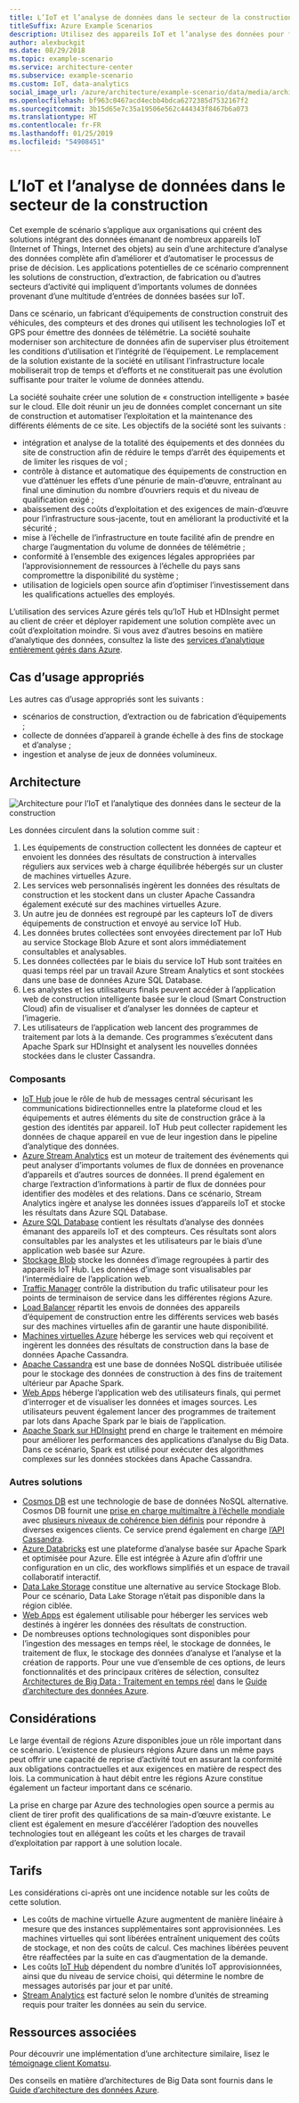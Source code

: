 ```yaml
---
title: L’IoT et l’analyse de données dans le secteur de la construction
titleSuffix: Azure Example Scenarios
description: Utilisez des appareils IoT et l’analyse des données pour fournir une gestion et une opération complètes des projets de construction.
author: alexbuckgit
ms.date: 08/29/2018
ms.topic: example-scenario
ms.service: architecture-center
ms.subservice: example-scenario
ms.custom: IoT, data-analytics
social_image_url: /azure/architecture/example-scenario/data/media/architecture-big-data-with-iot.png
ms.openlocfilehash: bf963c0467acd4ecbb4bdca6272385d7532167f2
ms.sourcegitcommit: 3b15d65e7c35a19506e562c444343f8467b6a073
ms.translationtype: HT
ms.contentlocale: fr-FR
ms.lasthandoff: 01/25/2019
ms.locfileid: "54908451"
---
```

# <a name="iot-and-data-analytics-in-the-construction-industry"></a>L’IoT et l’analyse de données dans le secteur de la construction

Cet exemple de scénario s’applique aux organisations qui créent des solutions intégrant des données émanant de nombreux appareils IoT (Internet of Things, Internet des objets) au sein d’une architecture d’analyse des données complète afin d’améliorer et d’automatiser le processus de prise de décision. Les applications potentielles de ce scénario comprennent les solutions de construction, d’extraction, de fabrication ou d’autres secteurs d’activité qui impliquent d’importants volumes de données provenant d’une multitude d’entrées de données basées sur IoT.

Dans ce scénario, un fabricant d’équipements de construction construit des véhicules, des compteurs et des drones qui utilisent les technologies IoT et GPS pour émettre des données de télémétrie. La société souhaite moderniser son architecture de données afin de superviser plus étroitement les conditions d’utilisation et l’intégrité de l’équipement. Le remplacement de la solution existante de la société en utilisant l’infrastructure locale mobiliserait trop de temps et d’efforts et ne constituerait pas une évolution suffisante pour traiter le volume de données attendu.

La société souhaite créer une solution de « construction intelligente » basée sur le cloud. Elle doit réunir un jeu de données complet concernant un site de construction et automatiser l’exploitation et la maintenance des différents éléments de ce site. Les objectifs de la société sont les suivants :

- intégration et analyse de la totalité des équipements et des données du site de construction afin de réduire le temps d’arrêt des équipements et de limiter les risques de vol ;
- contrôle à distance et automatique des équipements de construction en vue d’atténuer les effets d’une pénurie de main-d’œuvre, entraînant au final une diminution du nombre d’ouvriers requis et du niveau de qualification exigé ;
- abaissement des coûts d’exploitation et des exigences de main-d’œuvre pour l’infrastructure sous-jacente, tout en améliorant la productivité et la sécurité ;
- mise à l’échelle de l’infrastructure en toute facilité afin de prendre en charge l’augmentation du volume de données de télémétrie ;
- conformité à l’ensemble des exigences légales appropriées par l’approvisionnement de ressources à l’échelle du pays sans compromettre la disponibilité du système ;
- utilisation de logiciels open source afin d’optimiser l’investissement dans les qualifications actuelles des employés.

L’utilisation des services Azure gérés tels qu’IoT Hub et HDInsight permet au client de créer et déployer rapidement une solution complète avec un coût d’exploitation moindre. Si vous avez d’autres besoins en matière d’analytique des données, consultez la liste des [services d’analytique entièrement gérés dans Azure][product-category].

## <a name="relevant-use-cases"></a>Cas d’usage appropriés

Les autres cas d’usage appropriés sont les suivants :

- scénarios de construction, d’extraction ou de fabrication d’équipements ;
- collecte de données d’appareil à grande échelle à des fins de stockage et d’analyse ;
- ingestion et analyse de jeux de données volumineux.

## <a name="architecture"></a>Architecture

![Architecture pour l’IoT et l’analytique des données dans le secteur de la construction][architecture]

Les données circulent dans la solution comme suit :

1. Les équipements de construction collectent les données de capteur et envoient les données des résultats de construction à intervalles réguliers aux services web à charge équilibrée hébergés sur un cluster de machines virtuelles Azure.
2. Les services web personnalisés ingèrent les données des résultats de construction et les stockent dans un cluster Apache Cassandra également exécuté sur des machines virtuelles Azure.
3. Un autre jeu de données est regroupé par les capteurs IoT de divers équipements de construction et envoyé au service IoT Hub.
4. Les données brutes collectées sont envoyées directement par IoT Hub au service Stockage Blob Azure et sont alors immédiatement consultables et analysables.
5. Les données collectées par le biais du service IoT Hub sont traitées en quasi temps réel par un travail Azure Stream Analytics et sont stockées dans une base de données Azure SQL Database.
6. Les analystes et les utilisateurs finals peuvent accéder à l’application web de construction intelligente basée sur le cloud (Smart Construction Cloud) afin de visualiser et d’analyser les données de capteur et l’imagerie.
7. Les utilisateurs de l’application web lancent des programmes de traitement par lots à la demande. Ces programmes s’exécutent dans Apache Spark sur HDInsight et analysent les nouvelles données stockées dans le cluster Cassandra.

### <a name="components"></a>Composants

- [IoT Hub](/azure/iot-hub/about-iot-hub) joue le rôle de hub de messages central sécurisant les communications bidirectionnelles entre la plateforme cloud et les équipements et autres éléments du site de construction grâce à la gestion des identités par appareil. IoT Hub peut collecter rapidement les données de chaque appareil en vue de leur ingestion dans le pipeline d’analytique des données.
- [Azure Stream Analytics](/azure/stream-analytics/stream-analytics-introduction) est un moteur de traitement des événements qui peut analyser d’importants volumes de flux de données en provenance d’appareils et d’autres sources de données. Il prend également en charge l’extraction d’informations à partir de flux de données pour identifier des modèles et des relations. Dans ce scénario, Stream Analytics ingère et analyse les données issues d’appareils IoT et stocke les résultats dans Azure SQL Database.
- [Azure SQL Database](/azure/sql-database/sql-database-technical-overview) contient les résultats d’analyse des données émanant des appareils IoT et des compteurs. Ces résultats sont alors consultables par les analystes et les utilisateurs par le biais d’une application web basée sur Azure.
- [Stockage Blob](/azure/storage/blobs/storage-blobs-introduction) stocke les données d’image regroupées à partir des appareils IoT Hub. Les données d’image sont visualisables par l’intermédiaire de l’application web.
- [Traffic Manager](/azure/traffic-manager/traffic-manager-overview) contrôle la distribution du trafic utilisateur pour les points de terminaison de service dans les différentes régions Azure.
- [Load Balancer](/azure/load-balancer/load-balancer-overview) répartit les envois de données des appareils d’équipement de construction entre les différents services web basés sur des machines virtuelles afin de garantir une haute disponibilité.
- [Machines virtuelles Azure](/azure/virtual-machines) héberge les services web qui reçoivent et ingèrent les données des résultats de construction dans la base de données Apache Cassandra.
- [Apache Cassandra](https://cassandra.apache.org) est une base de données NoSQL distribuée utilisée pour le stockage des données de construction à des fins de traitement ultérieur par Apache Spark.
- [Web Apps](/azure/app-service/app-service-web-overview) héberge l’application web des utilisateurs finals, qui permet d’interroger et de visualiser les données et images sources. Les utilisateurs peuvent également lancer des programmes de traitement par lots dans Apache Spark par le biais de l’application.
- [Apache Spark sur HDInsight](/azure/hdinsight/spark/apache-spark-overview) prend en charge le traitement en mémoire pour améliorer les performances des applications d’analyse du Big Data. Dans ce scénario, Spark est utilisé pour exécuter des algorithmes complexes sur les données stockées dans Apache Cassandra.

### <a name="alternatives"></a>Autres solutions

- [Cosmos DB](/azure/cosmos-db/introduction) est une technologie de base de données NoSQL alternative. Cosmos DB fournit une [prise en charge multimaître à l’échelle mondiale](/azure/cosmos-db/multi-region-writers) avec [plusieurs niveaux de cohérence bien définis](/azure/cosmos-db/consistency-levels) pour répondre à diverses exigences clients. Ce service prend également en charge [l’API Cassandra](/azure/cosmos-db/cassandra-introduction).
- [Azure Databricks](/azure/azure-databricks/what-is-azure-databricks) est une plateforme d’analyse basée sur Apache Spark et optimisée pour Azure. Elle est intégrée à Azure afin d’offrir une configuration en un clic, des workflows simplifiés et un espace de travail collaboratif interactif.
- [Data Lake Storage](/azure/storage/data-lake-storage) constitue une alternative au service Stockage Blob. Pour ce scénario, Data Lake Storage n’était pas disponible dans la région ciblée.
- [Web Apps](/azure/app-service) est également utilisable pour héberger les services web destinés à ingérer les données des résultats de construction.
- De nombreuses options technologiques sont disponibles pour l’ingestion des messages en temps réel, le stockage de données, le traitement de flux, le stockage des données d’analyse et l’analyse et la création de rapports. Pour une vue d’ensemble de ces options, de leurs fonctionnalités et des principaux critères de sélection, consultez [Architectures de Big Data : Traitement en temps réel](/azure/architecture/data-guide/technology-choices/real-time-ingestion) dans le [Guide d’architecture des données Azure](/azure/architecture/data-guide).

## <a name="considerations"></a>Considérations

Le large éventail de régions Azure disponibles joue un rôle important dans ce scénario. L’existence de plusieurs régions Azure dans un même pays peut offrir une capacité de reprise d’activité tout en assurant la conformité aux obligations contractuelles et aux exigences en matière de respect des lois. La communication à haut débit entre les régions Azure constitue également un facteur important dans ce scénario.

La prise en charge par Azure des technologies open source a permis au client de tirer profit des qualifications de sa main-d’œuvre existante. Le client est également en mesure d’accélérer l’adoption des nouvelles technologies tout en allégeant les coûts et les charges de travail d’exploitation par rapport à une solution locale.

## <a name="pricing"></a>Tarifs

Les considérations ci-après ont une incidence notable sur les coûts de cette solution.

- Les coûts de machine virtuelle Azure augmentent de manière linéaire à mesure que des instances supplémentaires sont approvisionnées. Les machines virtuelles qui sont libérées entraînent uniquement des coûts de stockage, et non des coûts de calcul. Ces machines libérées peuvent être réaffectées par la suite en cas d’augmentation de la demande.
- Les coûts [IoT Hub](https://azure.microsoft.com/pricing/details/iot-hub) dépendent du nombre d’unités IoT approvisionnées, ainsi que du niveau de service choisi, qui détermine le nombre de messages autorisés par jour et par unité.
- [Stream Analytics](https://azure.microsoft.com/pricing/details/stream-analytics) est facturé selon le nombre d’unités de streaming requis pour traiter les données au sein du service.

## <a name="related-resources"></a>Ressources associées

Pour découvrir une implémentation d’une architecture similaire, lisez le [témoignage client Komatsu][customer-story].

Des conseils en matière d’architectures de Big Data sont fournis dans le [Guide d’architecture des données Azure](/azure/architecture/data-guide).

<!-- links -->

[product-category]: https://azure.microsoft.com/product-categories/analytics/
[customer-site]: https://home.komatsu/en/
[customer-story]: https://customers.microsoft.com/story/komatsu-manufacturing-azure-iot-hub-japan
[architecture]: ./media/architecture-big-data-with-iot.png
